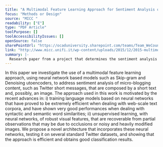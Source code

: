```yaml
---
title: "A Multimodal Feature Learning Approach for Sentiment Analysis of Social Network Multimedia"
focus: "Methods or Design"
source: "MICC "
readability: ["E"]
type: "PDF Article"
toolPurpose: []
toolAccessibilityIssues: []
openSource: false
sharePointUrl: "https://ocaduniversity.sharepoint.com/teams/Team_WeCount/Shared%20Documents/Resources%20and%20Tools/Literature%20(curated)/A%20Multimodal%20Feature%20Learning%20Approach%20for%20Sentiment%20Analysis.pdf"
link: "http://www.micc.unifi.it/wp-content/uploads/2015/12/2015-multimodal-feature-learning.pdf"
summary: |-
  Research paper from a project that determines the sentiment analysis of Twitter data sets using a multimodal feature learning approach.
---
```

In this paper we investigate the use of a multimodal feature learning approach, using neural network based models such as Skip-gram and Denoising utoencoders, to address sentiment analysis of micro-blogging content, such as Twitter short messages, that are composed by a short text and, possibly, an image.
The approach used in this work is motivated by the recent advances in: i) training language models based on neural networks that have proved to be extremely efficient when dealing with web-scale text corpora, and have shown very good performances when dealing with syntactic and semantic word similarities; ii) unsupervised learning, with neural networks, of robust visual features, that are recoverable from partial observations that may be due to occlusions or noisy and heavily modified images.
We propose a novel architecture that incorporates these neural networks, testing it on several standard Twitter datasets, and showing that the approach is efficient and obtains good classification results.
